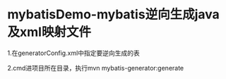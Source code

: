 # mybatisDemo-mybatis逆向生成java及xml映射文件
1.在generatorConfig.xml中指定要逆向生成的表

2.cmd进项目所在目录，执行mvn mybatis-generator:generate
